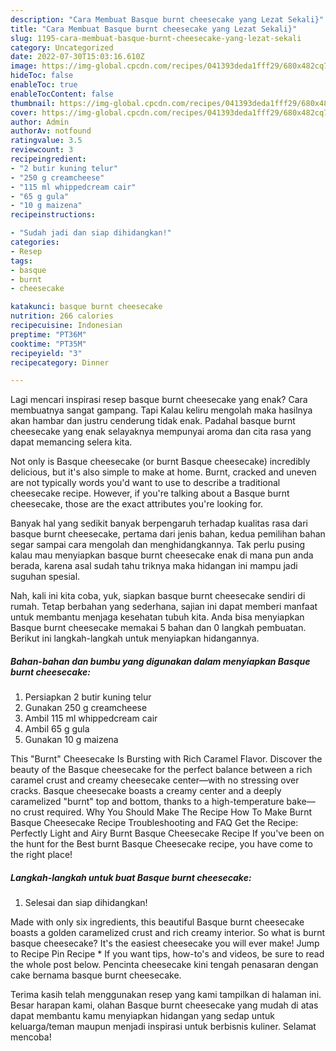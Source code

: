 ```yaml
---
description: "Cara Membuat Basque burnt cheesecake yang Lezat Sekali}"
title: "Cara Membuat Basque burnt cheesecake yang Lezat Sekali}"
slug: 1195-cara-membuat-basque-burnt-cheesecake-yang-lezat-sekali
category: Uncategorized
date: 2022-07-30T15:03:16.610Z
image: https://img-global.cpcdn.com/recipes/041393deda1fff29/680x482cq70/basque-burnt-cheesecake-foto-resep-utama.jpg
hideToc: false
enableToc: true
enableTocContent: false
thumbnail: https://img-global.cpcdn.com/recipes/041393deda1fff29/680x482cq70/basque-burnt-cheesecake-foto-resep-utama.jpg
cover: https://img-global.cpcdn.com/recipes/041393deda1fff29/680x482cq70/basque-burnt-cheesecake-foto-resep-utama.jpg
author: Admin
authorAv: notfound
ratingvalue: 3.5
reviewcount: 3
recipeingredient:
- "2 butir kuning telur"
- "250 g creamcheese"
- "115 ml whippedcream cair"
- "65 g gula"
- "10 g maizena"
recipeinstructions:

- "Sudah jadi dan siap dihidangkan!"
categories:
- Resep
tags:
- basque
- burnt
- cheesecake

katakunci: basque burnt cheesecake 
nutrition: 266 calories
recipecuisine: Indonesian
preptime: "PT36M"
cooktime: "PT35M"
recipeyield: "3"
recipecategory: Dinner

---
```



Lagi mencari inspirasi resep basque burnt cheesecake yang enak? Cara membuatnya sangat gampang. Tapi Kalau keliru mengolah maka hasilnya akan hambar dan justru cenderung tidak enak. Padahal basque burnt cheesecake yang enak selayaknya mempunyai aroma dan cita rasa yang dapat memancing selera kita.


Not only is Basque cheesecake (or burnt Basque cheesecake) incredibly delicious, but it&#39;s also simple to make at home. Burnt, cracked and uneven are not typically words you&#39;d want to use to describe a traditional cheesecake recipe. However, if you&#39;re talking about a Basque burnt cheesecake, those are the exact attributes you&#39;re looking for.

Banyak hal yang sedikit banyak berpengaruh terhadap kualitas rasa dari basque burnt cheesecake, pertama dari jenis bahan, kedua pemilihan bahan segar sampai cara mengolah dan menghidangkannya. Tak perlu pusing kalau mau menyiapkan basque burnt cheesecake enak di mana pun anda berada, karena asal sudah tahu triknya maka hidangan ini mampu jadi suguhan spesial.


Nah, kali ini kita coba, yuk, siapkan basque burnt cheesecake sendiri di rumah. Tetap berbahan yang sederhana, sajian ini dapat memberi manfaat untuk membantu menjaga kesehatan tubuh kita. Anda bisa menyiapkan Basque burnt cheesecake memakai 5 bahan dan 0 langkah pembuatan. Berikut ini langkah-langkah untuk menyiapkan hidangannya.

<!--inarticleads1-->

##### Bahan-bahan dan bumbu yang digunakan dalam menyiapkan Basque burnt cheesecake:

1. Persiapkan 2 butir kuning telur
1. Gunakan 250 g creamcheese
1. Ambil 115 ml whippedcream cair
1. Ambil 65 g gula
1. Gunakan 10 g maizena


This &#34;Burnt&#34; Cheesecake Is Bursting with Rich Caramel Flavor. Discover the beauty of the Basque cheesecake for the perfect balance between a rich caramel crust and creamy cheesecake center—with no stressing over cracks. Basque cheesecake boasts a creamy center and a deeply caramelized &#34;burnt&#34; top and bottom, thanks to a high-temperature bake—no crust required. Why You Should Make The Recipe How To Make Burnt Basque Cheesecake Recipe Troubleshooting and FAQ Get the Recipe: Perfectly Light and Airy Burnt Basque Cheesecake Recipe If you&#39;ve been on the hunt for the Best burnt Basque Cheesecake recipe, you have come to the right place! 

<!--inarticleads2-->

##### Langkah-langkah untuk buat Basque burnt cheesecake:


1. Selesai dan siap dihidangkan!

Made with only six ingredients, this beautiful Basque burnt cheesecake boasts a golden caramelized crust and rich creamy interior. So what is burnt basque cheesecake? It&#39;s the easiest cheesecake you will ever make! Jump to Recipe Pin Recipe * If you want tips, how-to&#39;s and videos, be sure to read the whole post below. Pencinta cheesecake kini tengah penasaran dengan cake bernama basque burnt cheesecake. 

Terima kasih telah menggunakan resep yang kami tampilkan di halaman ini. Besar harapan kami, olahan Basque burnt cheesecake yang mudah di atas dapat membantu kamu menyiapkan hidangan yang sedap untuk keluarga/teman maupun menjadi inspirasi untuk berbisnis kuliner. Selamat mencoba!
